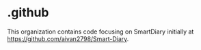 # .github
This organization contains code focusing on SmartDiary initially at https://github.com/aivan2798/Smart-Diary. 
